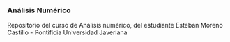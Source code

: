 ### Análisis Numérico 

Repositorio del curso de Análisis numérico, del estudiante Esteban Moreno Castillo - Pontificia Universidad Javeriana


